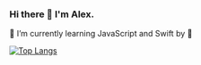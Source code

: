 ### Hi there 👋  I'm Alex.

🌱 I’m currently learning JavaScript and Swift by 

[![Top Langs](https://github-readme-stats.vercel.app/api/top-langs/?username=martynov-a-d&layout=compact)](https://github.com/anuraghazra/github-readme-stats)

<!--
**martynov-a-d/martynov-a-d** is a ✨ _special_ ✨ repository because its `README.md` (this file) appears on your GitHub profile.

Here are some ideas to get you started:

- 🔭 I’m currently working on ...
- 🌱 I’m currently learning ...
- 👯 I’m looking to collaborate on ...
- 🤔 I’m looking for help with ...
- 💬 Ask me about ...
- 📫 How to reach me: ...
- 😄 Pronouns: ...
- ⚡ Fun fact: ...
-->
